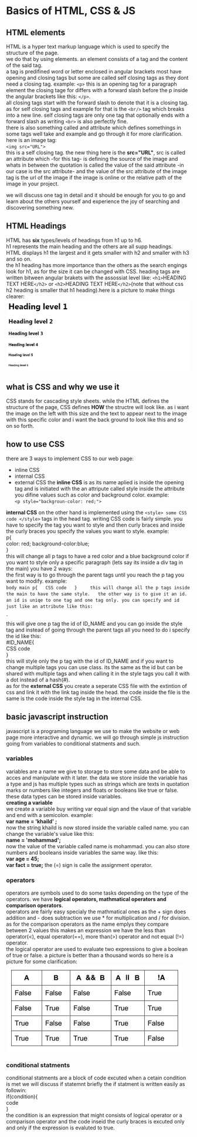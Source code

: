 # Basics of HTML, CSS & JS

## HTML elements  
HTML is a hyper text markup language which is used to specify the structure of the page.  
we do that by using elements. an element consists of a tag and the content of the said tag.  
a tag is predifined word or letter enclosed in angular brackets most have opening and closing tags but some are called self closing tags as they dont need a closing tag. example: `<p>` this is an opening tag for a paragraph element the closing tage for differs with a forward slash before the p inside the angular brackets like this:   `</p>`.  
all closing tags start with the forward slash to denote that it is a closing tag. as for self closing tags and example for that is the `<br/>` tag which breaks into a new line. self closing tags are only one tag that optionally ends with a forward slash as writing `<br>` is also perfectly fine.  
there is also something called and attribute which defines somethings in some tags well take and example and go through it for more clarification. here is an image tag:  
`<img src="URL">`  
this is a self closing tag. the new thing here is the **src="URL"**, src is called an attribute which -for this tag- is defining the source of the image and whats in between the quotation is called the value of the said attribute -in our case is the src attribute- and the value of the src attribute of the image tag is the url of the image if the image is online or the relative path of the image in your project.  

we will discuss one tag in detail and it should be enough for you to go and learn about the others yourself and experience the joy of searching and discovering something new.    

## HTML Headings  
HTML has **six** types/levels of headings from h1 up to h6.  
h1 represents the main heading and the others are all supp headings.  
HTML displays h1 the largest and it gets smaller with h2 and smaller with h3 and so on.  
the h1 heading has more importance than the others as the search engings look for h1, as for the size it can be changed with CSS.
heading tags are written bitween angular brakets with the assossiat level like: `<h1>`HEADING TEXT HERE`</h2>` or `<h2>`HEADING TEXT HERE`</h2>`(note that without css h2 heading is smaller that h1 heading).here is a picture to make things clearer:  
![html headings](../images/headings.jpg)  

## what is CSS and why we use it  
CSS stands for cascading style sheets. while the HTML defines the structure of the page, CSS defines **HOW** the structre will look like. as i want the image on the left with this size and the text to appear next to the image with this specific color and i want the back ground to look like this and so on so forth.  

## how to use CSS  
there are 3 ways to implement CSS to our web page:
- inline CSS
- internal CSS
- external CSS
the **inline CSS** is as its name aplied is inside the opening tag and is initiated with the an attripute called style inside the attribute you difine values such as color and background color. example:  
`<p style="backgroun-color: red;">`  

**internal CSS** on the other hand is implemented using the `<style> some CSS code </style>` tags in the head tag.
writing CSS code is fairly simple. you have to specify the tag you want to style and then curly braces and inside the curly braces you specify the values you want to style. example:  
p{  
    color: red;  background-color:blue;  
}  
this will change all p tags to have a red color and a blue background color if you want to style only a specific paragraph (lets say its inside a div tag in the main) you have 2 ways:  
the first way is to go through the parent tags until you reach the p tag you want to modify. example:  
`body main p{  
    CSS code  
    }    
this will change all the p tags inside the main to have the same style.  
the other way is to give it an id. an id is uniqe to one tag and one tag only. you can specify and id just like an attribute like this:  
`<p id="ID_NAME">`  
this will give one p tag the id of ID_NAME and you can go inside the style tag and instead of going through the parent tags all you need to do i specify the id like this:  
#ID_NAME{  
    CSS code  
}  
this will style only the p tag with the id of ID_NAME and if you want to change multiple tags you can use class. its the same as the id but can be shared with multiple tags and when calling it in the style tags you call it with a dot instead of a hash(#).  
as for the **external CSS** you create a seperate CSS file with the extintion of css and link it with the link tag inside the head. the code inside the file is the same is the code inside the style tag in the internal CSS.

## basic javascript instruction  
javascript is a programing language we use to make the website or web page more interactive and dynamic.
we will go through simple js instruction going from variables to conditional statments and such.  
### variables  
variables are a name we give to storage to store some data and be able to acces and manipulate with it later.
the data we store inside the variable has a type and js has multiple types such as strings which are texts in quotation marks or numbers like integers and floats or booleans like true or false. these data types can be stored inside variables.  
**creating a variable**  
we create a variable buy writing var equal sign and the vlaue of that variable and end with a semicolon. example:  
**var name = 'khaild' ;**  
now the string khaild is now stored inside the variable called name. you can change the variable's value like this:  
**name = 'mohammad';**  
now the value of the variable called name is mohammad. you can also store numbers and booleans inside variables the same way. like this:  
**var age = 45;**  
**var fact = true;** 
the (=) sign is calle the assignment operator.  
### operators  
operators are symbols used to do some tasks depending on the type of the operators. we have **logical operators, mathmatical operators and comparison operators**.  
operators are fairly easy specialy the mathmatical ones as the + sign does addition and - does subtraction we use * for multiplication and / for division. as for the comparison operators as the name emplys they compare between 2 values this makes an expression we have the less than operator(<), equal operator(==), more than(>) operator and not equal (!=) operator.  
the logical operator are used to evaluate two expressions to give a boolean of true or false. a picture is better than a thousand words so here is a picture for some clarification:  
![logical_operators](../images/logical.jpg)  
### conditional statments
conditional statments are a block of code excuted when a cetain condition is met we will discuss if statemnt briefly the if statment is written easily as followin:  
if(condition){  
    code  
}  
the condition is an expression that might consists of logical operator or a comparison operator and the code inseid the curly braces is excuted only and only if the expression is evaluted to true.  
